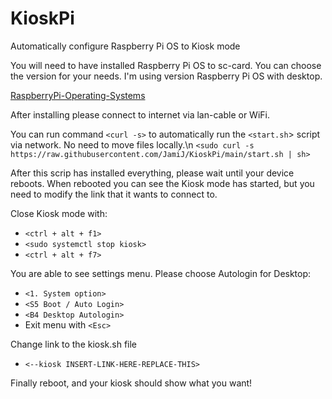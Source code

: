# KioskPi
Automatically configure Raspberry Pi OS to Kiosk mode

You will need to have installed Raspberry Pi OS to sc-card. You can choose the version for your needs.
I'm using version Raspberry Pi OS with desktop.

[RaspberryPi-Operating-Systems](https://www.raspberrypi.org/software/operating-systems/)


After installing please connect to internet via lan-cable or WiFi.

You can run command `<curl -s>` to automatically run the `<start.sh`> script via network. No need to move files locally.\n
`<sudo curl -s https://raw.githubusercontent.com/JamiJ/KioskPi/main/start.sh | sh>`

After this scrip has installed everything, please wait until your device reboots.
When rebooted you can see the Kiosk mode has started, but you need to modify the link that it wants to connect to.

Close Kiosk mode with:
* `<ctrl + alt + f1>`
* `<sudo systemctl stop kiosk>`
* `<ctrl + alt + f7>`

You are able to see settings menu. Please choose Autologin for Desktop:
* `<1. System option>`
* `<S5 Boot / Auto Login>`
* `<B4 Desktop Autologin>`
* Exit menu with `<Esc>`

Change link to the kiosk.sh file
* `<--kiosk INSERT-LINK-HERE-REPLACE-THIS>`

Finally reboot, and your kiosk should show what you want!
